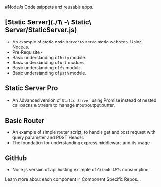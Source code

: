 #NodeJs Code snippets and reusable apps.

## [Static Server](./1\ -\ Static\ Server/StaticServer.js)
 - An example of static node server to serve static websites. Using NodeJs.
 - Pre-Requisite -
  - Basic understanding of `http` module.
  - Basic understanding of `url` module.
  - Basic understanding of `fs` module.
  - Basic understanding of `path` module.

## Static Server Pro
  - An Advanced version of `Static Server` using Promise instead of nested call backs & Stream to manage input/output buffer.

## Basic Router
 - An example of simple router script, to handle get and post request with query parameter and POST Header.
 - The foundation for understanding express middleware and its usage

## GitHub
 - Node js version of api hosting example of `Github APIs` consumption.

Learn more about each component in Component Specific Repos...
